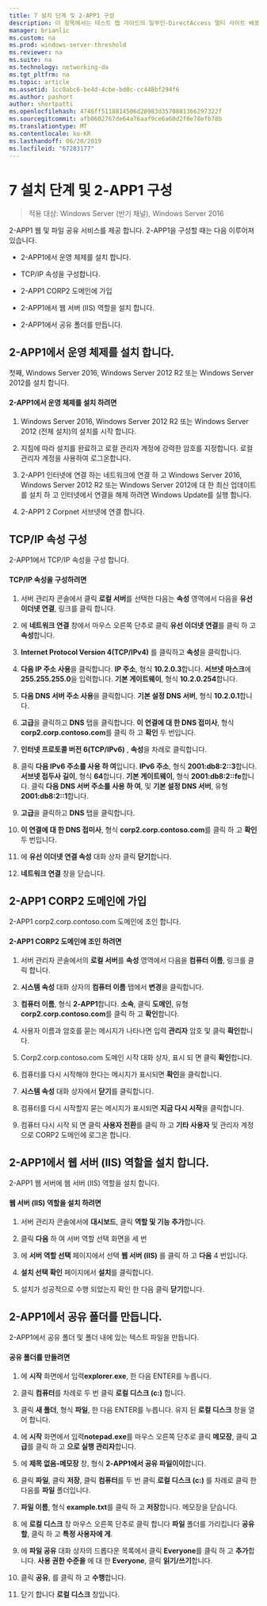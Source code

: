```yaml
---
title: 7 설치 단계 및 2-APP1 구성
description: 이 항목에서는 테스트 랩 가이드의 일부인-DirectAccess 멀티 사이트 배포에 대 한 Windows Server 2016를 보여 줍니다.
manager: brianlic
ms.custom: na
ms.prod: windows-server-threshold
ms.reviewer: na
ms.suite: na
ms.technology: networking-da
ms.tgt_pltfrm: na
ms.topic: article
ms.assetid: 1cc0abc6-be4d-4cbe-bd0c-cc448bf294f6
ms.author: pashort
author: shortpatti
ms.openlocfilehash: 4746ff5118814506d20983d3570881366297322f
ms.sourcegitcommit: afb0602767de64a76aaf9ce6a60d2f0e78efb78b
ms.translationtype: MT
ms.contentlocale: ko-KR
ms.lasthandoff: 06/20/2019
ms.locfileid: "67283177"
---
```

# <a name="step-7-install-and-configure-2-app1"></a>7 설치 단계 및 2-APP1 구성

>적용 대상: Windows Server (반기 채널), Windows Server 2016

2-APP1 웹 및 파일 공유 서비스를 제공 합니다. 2-APP1을 구성할 때는 다음 이루어져 있습니다.  
  
- 2-APP1에서 운영 체제를 설치 합니다.  
  
- TCP/IP 속성을 구성합니다.  
  
- 2-APP1 CORP2 도메인에 가입  
  
- 2-APP1에서 웹 서버 (IIS) 역할을 설치 합니다.  
  
- 2-APP1에서 공유 폴더를 만듭니다. 
  
## <a name="bkmk_InstallOS"></a>2-APP1에서 운영 체제를 설치 합니다.  
첫째, Windows Server 2016, Windows Server 2012 R2 또는 Windows Server 2012를 설치 합니다.  
  
#### <a name="to-install-the-operating-system-on-2-app1"></a>2-APP1에서 운영 체제를 설치 하려면  
  
1.  Windows Server 2016, Windows Server 2012 R2 또는 Windows Server 2012 (전체 설치)의 설치를 시작 합니다.  
  
2.  지침에 따라 설치를 완료하고 로컬 관리자 계정에 강력한 암호를 지정합니다. 로컬 관리자 계정을 사용하여 로그온합니다.  
  
3.  2-APP1 인터넷에 연결 하는 네트워크에 연결 하 고 Windows Server 2016, Windows Server 2012 R2 또는 Windows Server 2012에 대 한 최신 업데이트를 설치 하 고 인터넷에서 연결을 해제 하려면 Windows Update를 실행 합니다.  
  
4.  2-APP1 2 Corpnet 서브넷에 연결 합니다.  
  
## <a name="bkmk_TCP"></a>TCP/IP 속성 구성  
2-APP1에서 TCP/IP 속성을 구성 합니다.  
  
#### <a name="to-configure-tcpip-properties"></a>TCP/IP 속성을 구성하려면  
  
1.  서버 관리자 콘솔에서 클릭 **로컬 서버**를 선택한 다음는 **속성** 영역에서 다음을 **유선 이더넷 연결**, 링크를 클릭 합니다.  
  
2.  에 **네트워크 연결** 창에서 마우스 오른쪽 단추로 클릭 **유선 이더넷 연결**를 클릭 하 고 **속성**합니다.  
  
3.  **Internet Protocol Version 4(TCP/IPv4)** 를 클릭하고 **속성**을 클릭합니다.  
  
4.  **다음 IP 주소 사용**을 클릭합니다. **IP 주소**, 형식 **10.2.0.3**합니다. **서브넷 마스크**에 **255.255.255.0**을 입력합니다. **기본 게이트웨이**, 형식 **10.2.0.254**합니다.  
  
5.  **다음 DNS 서버 주소 사용**을 클릭합니다. **기본 설정 DNS 서버**, 형식 **10.2.0.1**합니다.  
  
6.  **고급**을 클릭하고 **DNS** 탭을 클릭합니다. **이 연결에 대 한 DNS 접미사**, 형식 **corp2.corp.contoso.com**를 클릭 하 고 **확인** 두 번입니다.  
  
7.  **인터넷 프로토콜 버전 6(TCP/IPv6)** , **속성**을 차례로 클릭합니다.  
  
8.  클릭 **다음 IPv6 주소를 사용 하 여**입니다. **IPv6 주소**, 형식 **2001:db8:2::3**합니다. **서브넷 접두사 길이**, 형식 **64**합니다. **기본 게이트웨이**, 형식 **2001:db8:2::fe**합니다. 클릭 **다음 DNS 서버 주소를 사용 하 여**, 및 **기본 설정 DNS 서버**, 유형 **2001:db8:2::1**합니다.  
  
9. **고급**을 클릭하고 **DNS** 탭을 클릭합니다.  
  
10. **이 연결에 대 한 DNS 접미사**, 형식 **corp2.corp.contoso.com**를 클릭 하 고 **확인** 두 번입니다.  
  
11. 에 **유선 이더넷 연결 속성** 대화 상자 클릭 **닫기**합니다.  
  
12. **네트워크 연결** 창을 닫습니다.  
  
## <a name="bkmk_JoinDomain"></a>2-APP1 CORP2 도메인에 가입  
2-APP1 corp2.corp.contoso.com 도메인에 조인 합니다.  
  
#### <a name="to-join-2-app1-to-the-corp2-domain"></a>2-APP1 CORP2 도메인에 조인 하려면  
  
1.  서버 관리자 콘솔에서의 **로컬 서버**를 **속성** 영역에서 다음을 **컴퓨터 이름**, 링크를 클릭 합니다.  
  
2.  **시스템 속성** 대화 상자의 **컴퓨터 이름** 탭에서 **변경**을 클릭합니다.  
  
3.  **컴퓨터 이름**, 형식 **2-APP1**합니다. **소속**, 클릭 **도메인**, 유형 **corp2.corp.contoso.com**를 클릭 하 고 **확인**합니다.  
  
4.  사용자 이름과 암호를 묻는 메시지가 나타나면 입력 **관리자** 암호 및 클릭 **확인**합니다.  
  
5.  Corp2.corp.contoso.com 도메인 시작 대화 상자, 표시 되 면 클릭 **확인**합니다.  
  
6.  컴퓨터를 다시 시작해야 한다는 메시지가 표시되면 **확인**을 클릭합니다.  
  
7.  **시스템 속성** 대화 상자에서 **닫기**를 클릭합니다.  
  
8.  컴퓨터를 다시 시작할지 묻는 메시지가 표시되면 **지금 다시 시작**을 클릭합니다.  
  
9. 컴퓨터 다시 시작 되 면 클릭 **사용자 전환**를 클릭 하 고 **기타 사용자** 및 관리자 계정으로 CORP2 도메인에 로그온 합니다.  
  
## <a name="bkmk_IIS"></a>2-APP1에서 웹 서버 (IIS) 역할을 설치 합니다.  
2-APP1 웹 서버에 웹 서버 (IIS) 역할을 설치 합니다.  
  
#### <a name="to-install-the-web-server-iis-role"></a>웹 서버 (IIS) 역할을 설치 하려면  
  
1.  서버 관리자 콘솔에서에 **대시보드**, 클릭 **역할 및 기능 추가**합니다.  
  
2.  클릭 **다음** 하 여 서버 역할 선택 화면을 세 번  
  
3.  에 **서버 역할 선택** 페이지에서 선택 **웹 서버 (IIS)** 를 클릭 하 고 **다음** 4 번입니다.  
  
4.  **설치 선택 확인** 페이지에서 **설치**를 클릭합니다.  
  
5.  설치가 성공적으로 수행 되었는지 확인 한 다음 클릭 **닫기**합니다.  
  
## <a name="bkmk_Share"></a>2-APP1에서 공유 폴더를 만듭니다.  
2-APP1에서 공유 폴더 및 폴더 내에 있는 텍스트 파일을 만듭니다.  
  
#### <a name="to-create-a-shared-folder"></a>공유 폴더를 만들려면  
  
1.  에 **시작** 화면에서 입력**explorer.exe**, 한 다음 ENTER를 누릅니다.  
  
2.  클릭 **컴퓨터**를 차례로 두 번 클릭 **로컬 디스크 (c:)** 합니다.  
  
3.  클릭 **새 폴더**, 형식 **파일**, 한 다음 ENTER를 누릅니다. 유지 된 **로컬 디스크** 창을 열어 합니다.  
  
4.  에 **시작** 화면에서 입력**notepad.exe**를 마우스 오른쪽 단추로 클릭 **메모장**, 클릭 **고급**를 클릭 하 고 **으로 실행 관리자**합니다.  
  
5.  에 **제목 없음-메모장** 창, 형식 **2-APP1에서 공유 파일이이**합니다.  
  
6.  클릭 **파일**, 클릭 **저장**, 클릭 **컴퓨터**를 두 번 클릭 **로컬 디스크 (c:)** 를 차례로 클릭 한 다음를 **파일**  폴더입니다.  
  
7.  **파일 이름**, 형식 **example.txt**를 클릭 하 고 **저장**합니다. 메모장을 닫습니다.  
  
8.  에 **로컬 디스크** 창 마우스 오른쪽 단추로 클릭 합니다 **파일** 폴더를 가리킵니다 **공유할**, 클릭 하 고 **특정 사용자에 게**.  
  
9. 에 **파일 공유** 대화 상자의 드롭다운 목록에서 클릭 **Everyone**를 클릭 하 고 **추가**합니다. **사용 권한 수준을** 에 대 한 **Everyone**, 클릭 **읽기/쓰기**합니다.  
  
10. 클릭 **공유**, 를 클릭 하 고 **수행**합니다.  
  
11. 닫기 합니다 **로컬 디스크** 창입니다.  
  


